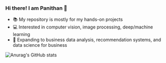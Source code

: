 ### Hi there! I am Panithan 👋
- 📚 My repository is mostly for my hands-on projects
- :computer: Interested in computer vision, image processing, deep/machine learning
- :beginner: Expanding to business data analysis, recommendation systems, and data science for business

![Anurag's GitHub stats](https://github-readme-stats.vercel.app/api?username=PanithanS&rank_icon=github)



